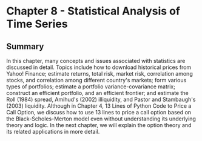 # Chapter 8 - Statistical Analysis of Time Series

## Summary

In this chapter, many concepts and issues associated with statistics are discussed
in detail. Topics include how to download historical prices from Yahoo! Finance; estimate returns, total risk, market risk, correlation among stocks, and correlation among different country's markets; form various types of portfolios; estimate a portfolio variance-covariance matrix; construct an efficient portfolio, and an efficient frontier; and estimate the Roll (1984) spread, Amihud's (2002) illiquidity, and Pastor and Stambaugh's (2003) liquidity.
Although in Chapter 4, 13 Lines of Python Code to Price a Call Option, we discuss how to use 13 lines to price a call option based on the Black-Scholes-Merton model even without understanding its underlying theory and logic. In the next chapter, we will explain the option theory and its related applications in more detail.